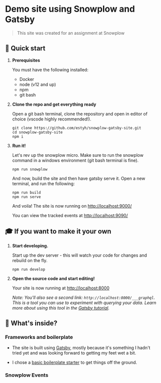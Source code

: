# Demo site using Snowplow and Gatsby

> This site was created for an assignment at Snowplow

## 🚀 Quick start

1. **Prerequisites**

   You must have the following installed:

   - Docker
   - node (v12 and up)
   - npm
   - git bash

1. **Clone the repo and get everything ready**

   Open a git bash terminal, clone the repository and open in editor of choice (vscode highly recommended!).

   ```shell
   git clone https://github.com/estyh/snowplow-gatsby-site.git
   cd snowplow-gatsby-site
   npm i
   ```

1. **Run it!**

   Let's rev up the snowplow micro. Make sure to run the snowplow command in a windows environment (git bash terminal is fine).

   ```shell
   npm run snowplow
   ```

   And now, build the site and then have gatsby serve it. Open a new terminal, and run the following:

   ```shell
   npm run build
   npm run serve
   ```

   And voila! The site is now running on <http://localhost:9000/>

   You can view the tracked events at <http://localhost:9090/>

## 🎓 If you want to make it your own

1. **Start developing.**

   Start up the dev server - this will watch your code for changes and rebuild on the fly.

   ```shell
   npm run develop
   ```

2. **Open the source code and start editing!**

   Your site is now running at <http://localhost:8000>

   _Note: You'll also see a second link: _`http://localhost:8000/___graphql`_. This is a tool you can use to experiment with querying your data. Learn more about using this tool in the [Gatsby tutorial](https://www.gatsbyjs.com/tutorial/part-five/#introducing-graphiql)._

## 🧐 What's inside?

### Frameworks and boilerplate

- The site is built using [Gatsby](https://www.gatsbyjs.com), mostly because it's something I hadn't tried yet and was looking forward to getting my feet wet a bit.

- I chose a [basic boilerplate starter](https://github.com/gatsbyjs/gatsby-starter-blog) to get things off the ground.

### Snowplow Events
